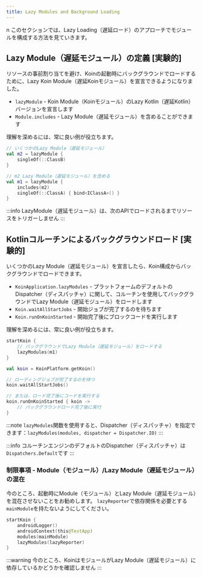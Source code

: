 ```yaml
---
title: Lazy Modules and Background Loading
---
```

n
このセクションでは、Lazy Loading（遅延ロード）のアプローチでモジュールを構成する方法を見ていきます。

## Lazy Module（遅延モジュール）の定義 [実験的]

リソースの事前割り当てを避け、Koinの起動時にバックグラウンドでロードするために、Lazy Koin Module（遅延Koinモジュール）を宣言できるようになりました。

- `lazyModule` - Koin Module（Koinモジュール）のLazy Kotlin（遅延Kotlin）バージョンを宣言します
- `Module.includes` - Lazy Module（遅延モジュール）を含めることができます

理解を深めるには、常に良い例が役立ちます。

```kotlin
// いくつかのLazy Module（遅延モジュール）
val m2 = lazyModule {
    singleOf(::ClassB)
}

// m2 Lazy Module（遅延モジュール）を含める
val m1 = lazyModule {
    includes(m2)
    singleOf(::ClassA) { bind<IClassA>() }
}
```

:::info
    LazyModule（遅延モジュール）は、次のAPIでロードされるまでリソースをトリガーしません
:::

## Kotlinコルーチンによるバックグラウンドロード [実験的]

いくつかのLazy Module（遅延モジュール）を宣言したら、Koin構成からバックグラウンドでロードできます。

- `KoinApplication.lazyModules` - プラットフォームのデフォルトのDispatcher（ディスパッチャ）に関して、コルーチンを使用してバックグラウンドでLazy Module（遅延モジュール）をロードします
- `Koin.waitAllStartJobs` - 開始ジョブが完了するのを待ちます
- `Koin.runOnKoinStarted` - 開始完了後にブロックコードを実行します

理解を深めるには、常に良い例が役立ちます。

```kotlin
startKoin {
    // バックグラウンドでLazy Module（遅延モジュール）をロードする
    lazyModules(m1)
}

val koin = KoinPlatform.getKoin()

// ローディングジョブが完了するのを待つ
koin.waitAllStartJobs()

// または、ロード完了後にコードを実行する
koin.runOnKoinStarted { koin ->
    // バックグラウンドロード完了後に実行
}
```

:::note
    `lazyModules`関数を使用すると、Dispatcher（ディスパッチャ）を指定できます：`lazyModules(modules, dispatcher = Dispatcher.IO)`
:::

:::info
    コルーチンエンジンのデフォルトのDispatcher（ディスパッチャ）は`Dispatchers.Default`です
:::

### 制限事項 - Module（モジュール）/Lazy Module（遅延モジュール）の混在

今のところ、起動時にModule（モジュール）とLazy Module（遅延モジュール）を混在させないことをお勧めします。 `lazyReporter`で依存関係を必要とする`mainModule`を持たないようにしてください。

```kotlin
startKoin {
    androidLogger()
    androidContext(this@TestApp)
    modules(mainModule)
    lazyModules(lazyReporter)
}
```

:::warning
今のところ、KoinはモジュールがLazy Module（遅延モジュール）に依存しているかどうかを確認しません
:::